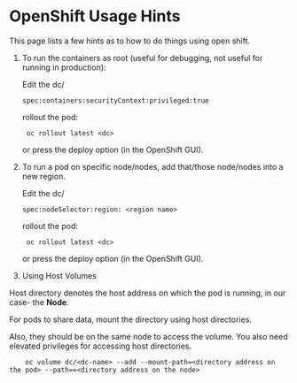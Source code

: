 # OpenShift Usage Hints
This page lists a few hints as to how to do things using open shift.

1) To run the containers as root (useful for debugging, not useful for running in production):

   Edit the dc/<pod name>

       spec:containers:securityContext:privileged:true

   rollout the pod:

        oc rollout latest <dc>

   or press the deploy option (in the OpenShift GUI).

2) To run a pod on specific node/nodes, add that/those node/nodes into a new region.

   Edit the dc/<pod name>

       spec:nodeSelector:region: <region name>      

   rollout the pod:

        oc rollout latest <dc>

   or press the deploy option (in the OpenShift GUI).

3) Using Host Volumes

  Host directory denotes the host address on which the pod is running, in our case- the **Node**. 

  For pods to share data, mount the directory using host directories. 

  Also, they should be on the same node to access the volume. You also need elevated privileges for accessing host directories.

        oc volume dc/<dc-name> --add --mount-path=<directory address on the pod> --path==<directory address on the node>

